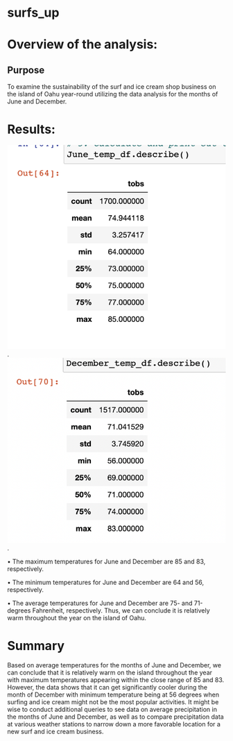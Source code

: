 # surfs_up

# Overview of the analysis:

## Purpose

To examine the sustainability of the surf and ice cream shop business on the island of Oahu year-round utilizing the data analysis for the months of June and December. 

# Results:

![June_temp](Resources/June_temp.png).                    ![December_temp](Resources/December_temp.png).


•	The maximum temperatures for June and December are 85 and 83, respectively. 

•	The minimum temperatures for June and December are 64 and 56, respectively. 


•	The average temperatures for June and December are 75- and 71-degrees Fahrenheit, respectively. Thus, we can conclude it is relatively warm throughout the year on the island of Oahu. 

# Summary

Based on average temperatures for the months of June and December, we can conclude that it is relatively warm on the island throughout the year with maximum temperatures appearing within the close range of 85 and 83. However, the data shows that it can get significantly cooler during the month of December with minimum temperature being at 56 degrees when surfing and ice cream might not be the most popular activities. It might be wise to conduct additional queries to see data on average precipitation in the months of June and December, as well as to compare precipitation data at various weather stations to narrow down a more favorable location for a new surf and ice cream business.  
